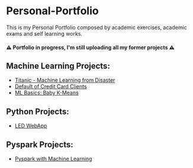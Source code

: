 # Personal-Portfolio
  This is my Personal Portfolio composed by academic exercises, academic exams and self learning works.  
  #### ⚠️ Portfolio in progress, I'm still uploading all my former projects ⚠️
## Machine Learning Projects:
- [Titanic - Machine Learning from Disaster](https://github.com/Teored0/Personal-Portfolio/tree/main/Titanic%20-%20Machine%20Learning%20from%20Disaster)
- [Default of Credit Card Clients](https://github.com/Teored0/Personal-Portfolio/tree/main/Default%20of%20Credit%20Card%20Clients)
- [ML Basics: Baby K-Means](https://github.com/Teored0/Personal-Portfolio/tree/main/ML%20Basics%20-%20Baby%20KMeans)

## Python Projects:
- [LED WebApp](https://github.com/Teored0/Personal-Portfolio/tree/main/LED%20WebApp)

## Pyspark Projects:
- [Pyspark with Machine Learning](https://github.com/Teored0/Personal-Portfolio/tree/main/PySpark%20Machine%20Learning)

<!--
PYSPARK
- [Basics]()
- [Streaming]()
## Database NoSQL Projects:
- [Redis]()
- [MongoDB]()
-->